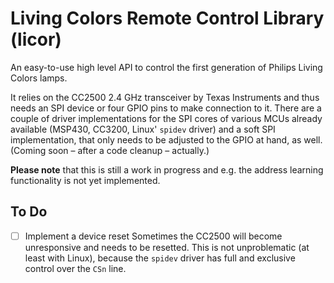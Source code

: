 Living Colors Remote Control Library (licor)
============================================

An easy-to-use high level API to control the first generation of Philips Living
Colors lamps.

It relies on the CC2500 2.4 GHz transceiver by Texas Instruments and thus needs
an SPI device or four GPIO pins to make connection to it. There are a couple of
driver implementations for the SPI cores of various MCUs already available
(MSP430, CC3200, Linux' `spidev` driver) and a soft SPI implementation, that
only needs to be adjusted to the GPIO at hand, as well. (Coming soon – after a
code cleanup – actually.)

**Please note** that this is still a work in progress and e.g. the address
learning functionality is not yet implemented.


To Do
-------------

  - [ ] Implement a device reset
        Sometimes the CC2500 will become unresponsive and needs to be resetted.
        This is not unproblematic (at least with Linux), because the `spidev`
        driver has full and exclusive control over the `CSn` line.

